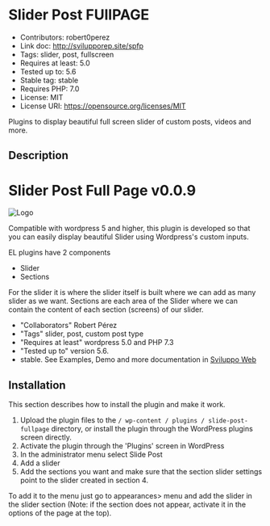 # Slider Post FUllPAGE #
* Contributors: robert0perez
* Link doc: http://svilupporep.site/spfp
* Tags: slider, post, fullscreen
* Requires at least: 5.0
* Tested up to: 5.6
* Stable tag: stable
* Requires PHP: 7.0
* License: MIT
* License URI: https://opensource.org/licenses/MIT

Plugins to display beautiful full screen slider of custom posts, videos and more.

## Description ##

Slider Post Full Page v0.0.9
==============

![Logo](https://svilupporep.site/wp-content/uploads/2021/02/logo-1.png)

Compatible with wordpress 5 and higher, this plugin is developed so that you can easily display beautiful Slider using Wordpress's custom inputs.

EL plugins have 2 components
* Slider
* Sections

For the slider it is where the slider itself is built where we can add as many slider as we want.
Sections are each area of the Slider where we can contain the content of each section (screens) of our slider.

* "Collaborators" Robert Pérez
* "Tags" slider, post, custom post type
* "Requires at least" wordpress 5.0 and PHP 7.3
* "Tested up to" version 5.6.
*  stable.
See Examples, Demo and more documentation in [Sviluppo Web](https://svilupporep.site/spfp "Official Documentation and examples")

## Installation ##

This section describes how to install the plugin and make it work.

1. Upload the plugin files to the `/ wp-content / plugins / slide-post-fullpage` directory, or install the plugin through the WordPress plugins screen directly.
2. Activate the plugin through the 'Plugins' screen in WordPress
3. In the administrator menu select Slide Post
4. Add a slider
5. Add the sections you want and make sure that the section slider settings point to the slider created in section 4.

To add it to the menu just go to appearances> menu and add the slider in the slider section (Note: if the section does not appear, activate it in the options of the page at the top).
